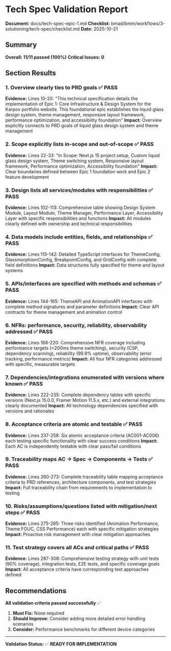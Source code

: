 # Tech Spec Validation Report

**Document:** docs/tech-spec-epic-1.md
**Checklist:** bmad/bmm/workflows/3-solutioning/tech-spec/checklist.md
**Date:** 2025-10-21

## Summary

**Overall: 11/11 passed (100%)**
**Critical Issues: 0**

## Section Results

### 1. Overview clearly ties to PRD goals ✅ PASS
**Evidence:** Lines 10-20: "This technical specification details the implementation of Epic 1: Core Infrastructure & Design System for the Karpov portfolio website. This foundational epic establishes the liquid glass design system, theme management, responsive layout framework, performance optimization, and accessibility foundation"
**Impact:** Overview explicitly connects to PRD goals of liquid glass design system and theme management

### 2. Scope explicitly lists in-scope and out-of-scope ✅ PASS
**Evidence:** Lines 22-33: "In Scope: Next.js 15 project setup, Custom liquid glass design system, Theme switching system, Responsive layout framework, Performance optimization, Accessibility foundation"
**Impact:** Clear boundaries defined between Epic 1 foundation work and Epic 2 feature development

### 3. Design lists all services/modules with responsibilities ✅ PASS
**Evidence:** Lines 102-113: Comprehensive table showing Design System Module, Layout Module, Theme Manager, Performance Layer, Accessibility Layer with specific responsibilities and functions
**Impact:** All modules clearly defined with ownership and technical responsibilities

### 4. Data models include entities, fields, and relationships ✅ PASS
**Evidence:** Lines 115-142: Detailed TypeScript interfaces for ThemeConfig, GlassmorphismConfig, BreakpointConfig, and GridConfig with complete field definitions
**Impact:** Data structures fully specified for theme and layout systems

### 5. APIs/interfaces are specified with methods and schemas ✅ PASS
**Evidence:** Lines 144-165: ThemeAPI and AnimationAPI interfaces with complete method signatures and parameter definitions
**Impact:** Clear API contracts for theme management and animation control

### 6. NFRs: performance, security, reliability, observability addressed ✅ PASS
**Evidence:** Lines 168-220: Comprehensive NFR coverage including performance targets (<200ms theme switching), security (CSP, dependency scanning), reliability (99.9% uptime), observability (error tracking, performance metrics)
**Impact:** All four NFR categories addressed with specific, measurable targets

### 7. Dependencies/integrations enumerated with versions where known ✅ PASS
**Evidence:** Lines 222-235: Complete dependency tables with specific versions (Next.js 15.0.0, Framer Motion 11.5.x, etc.) and external integrations clearly documented
**Impact:** All technology dependencies specified with versions and rationales

### 8. Acceptance criteria are atomic and testable ✅ PASS
**Evidence:** Lines 237-258: Six atomic acceptance criteria (AC001-AC006) each testing specific functionality with clear success conditions
**Impact:** Each AC is independently testable with clear pass/fail conditions

### 9. Traceability maps AC → Spec → Components → Tests ✅ PASS
**Evidence:** Lines 260-273: Complete traceability table mapping acceptance criteria to PRD references, architecture components, and test strategies
**Impact:** Full traceability chain from requirements to implementation to testing

### 10. Risks/assumptions/questions listed with mitigation/next steps ✅ PASS
**Evidence:** Lines 275-285: Three risks identified (Animation Performance, Theme FOUC, CSS Performance) each with specific mitigation strategies
**Impact:** Proactive risk management with clear mitigation approaches

### 11. Test strategy covers all ACs and critical paths ✅ PASS
**Evidence:** Lines 287-308: Comprehensive testing strategy with unit tests (90% coverage), integration tests, E2E tests, and specific coverage goals
**Impact:** All acceptance criteria have corresponding test approaches defined

## Recommendations

**All validation criteria passed successfully** ✅

1. **Must Fix:** None required
2. **Should Improve:** Consider adding more detailed error handling scenarios
3. **Consider:** Performance benchmarks for different device categories

---

**Validation Status:** ✅ **READY FOR IMPLEMENTATION**
